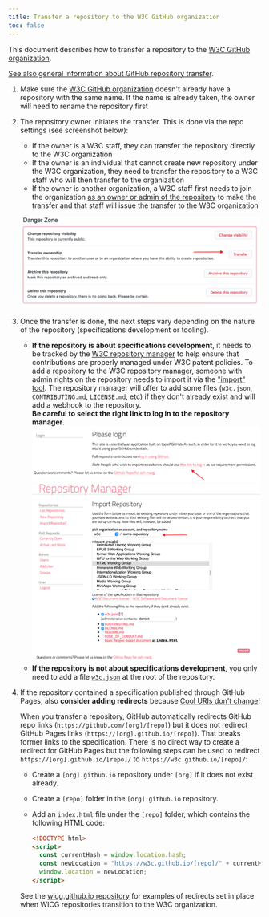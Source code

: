 ```yaml
---
title: Transfer a repository to the W3C GitHub organization
toc: false
---
```


This document describes how to transfer a repository to the [W3C GitHub organization](https://github.com/w3c/).

[See also general information about GitHub repository transfer](https://docs.github.com/en/github/administering-a-repository/transferring-a-repository).

1. Make sure the [W3C GitHub organization](https://github.com/w3c/) doesn't already have a repository with the same name. If the name is already taken, the owner will need to rename the repository first
1. The repository owner initiates the transfer. This is done via the repo settings (see screenshot below):
   
   - If the owner is a W3C staff, they can transfer the repository directly to the W3C organization
   - If the owner is an individual that cannot create new repository under the W3C organization, they need to transfer the repository to a W3C staff who will then transfer to the organization
   - If the owner is another organization, a W3C staff first needs to join the organization [as an owner or admin of the repository](https://docs.github.com/en/github/administering-a-repository/transferring-a-repository#transferring-a-repository-owned-by-your-organization) to make the transfer and that staff will issue the transfer to the W3C organization
   
   ![](img/github-transfer.png "GitHub repository transfer")

1. Once the transfer is done, the next steps vary depending on the nature of the repository (specifications development or tooling).

    - **If the repository is about specifications development**, it needs to be tracked by the [W3C repository manager](https://labs.w3.org/repo-manager/) to help ensure that contributions are properly managed under W3C patent policies. To add a repository to the W3C repository manager, someone with admin rights on the repository needs to import it via the ["import" tool](https://labs.w3.org/repo-manager/repo/import). The repository manager will offer to add some files (`w3c.json`, `CONTRIBUTING.md`, `LICENSE.md`, etc) if they don't already exist and will add a webhook to the repository.  
    **Be careful to select the right link to log in to the repository manager**.  
    ![](img/repo-manager-login.png "Repository manager login")    
    ![](img/repo-manager-import.png "Repository manager import")
    - **If the repository is not about specifications development**, you only need to add a file [`w3c.json`](/w3c.json.md) at the root of the repository.

1. If the repository contained a specification published through GitHub Pages, also **consider adding redirects** because [Cool URIs don't change](https://www.w3.org/Provider/Style/URI)!

   When you transfer a repository, GitHub automatically redirects GitHub repo links (`https://github.com/[org]/[repo]`) but it does not redirect GitHub Pages links (`https://[org].github.io/[repo]`). That breaks former links to the specification. There is no direct way to create a redirect for GitHub Pages but the following steps can be used to redirect `https://[org].github.io/[repo]/` to `https://w3c.github.io/[repo]/`:

   - Create a `[org].github.io` repository under `[org]` if it does not exist already.
   - Create a `[repo]` folder in the `[org].github.io` repository.
   - Add an `index.html` file under the `[repo]` folder, which contains the following HTML code:  
  
     ```html
     <!DOCTYPE html>
     <script>
       const currentHash = window.location.hash;
       const newLocation = "https://w3c.github.io/[repo]/" + currentHash;
       window.location = newLocation;
     </script>
     ```
   See the [wicg.github.io repository](https://github.com/WICG/wicg.github.io) for examples of redirects set in place when WICG repositories transition to the W3C organization.
